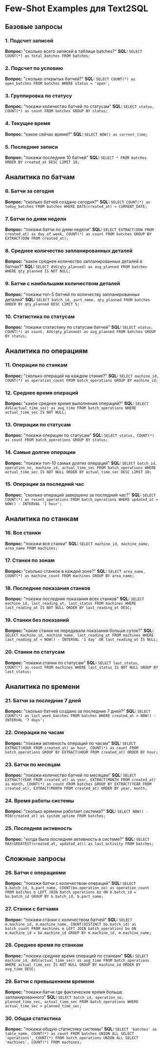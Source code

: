 # Few-Shot Examples для Text2SQL

## Базовые запросы

### 1. Подсчет записей
**Вопрос:** "сколько всего записей в таблице batches?"
**SQL:** `SELECT COUNT(*) as total_batches FROM batches;`

### 2. Подсчет по условию
**Вопрос:** "сколько открытых батчей?"
**SQL:** `SELECT COUNT(*) as open_batches FROM batches WHERE status = 'open';`

### 3. Группировка по статусу
**Вопрос:** "покажи количество батчей по статусам"
**SQL:** `SELECT status, COUNT(*) as count FROM batches GROUP BY status;`

### 4. Текущее время
**Вопрос:** "какое сейчас время?"
**SQL:** `SELECT NOW() as current_time;`

### 5. Последние записи
**Вопрос:** "покажи последние 10 батчей"
**SQL:** `SELECT * FROM batches ORDER BY created_at DESC LIMIT 10;`

## Аналитика по батчам

### 6. Батчи за сегодня
**Вопрос:** "сколько батчей создано сегодня?"
**SQL:** `SELECT COUNT(*) as today_batches FROM batches WHERE DATE(created_at) = CURRENT_DATE;`

### 7. Батчи по дням недели
**Вопрос:** "покажи батчи по дням недели"
**SQL:** `SELECT EXTRACT(DOW FROM created_at) as day_of_week, COUNT(*) as count FROM batches GROUP BY EXTRACT(DOW FROM created_at);`

### 8. Среднее количество запланированных деталей
**Вопрос:** "какое среднее количество запланированных деталей в батчах?"
**SQL:** `SELECT AVG(qty_planned) as avg_planned FROM batches WHERE qty_planned IS NOT NULL;`

### 9. Батчи с наибольшим количеством деталей
**Вопрос:** "покажи топ-5 батчей по количеству запланированных деталей"
**SQL:** `SELECT batch_id, part_name, qty_planned FROM batches ORDER BY qty_planned DESC LIMIT 5;`

### 10. Статистика по статусам
**Вопрос:** "покажи статистику по статусам батчей"
**SQL:** `SELECT status, COUNT(*) as count, AVG(qty_planned) as avg_planned FROM batches GROUP BY status;`

## Аналитика по операциям

### 11. Операции по станкам
**Вопрос:** "сколько операций на каждом станке?"
**SQL:** `SELECT machine_id, COUNT(*) as operation_count FROM batch_operations GROUP BY machine_id;`

### 12. Среднее время операций
**Вопрос:** "какое среднее время выполнения операций?"
**SQL:** `SELECT AVG(actual_time_sec) as avg_time FROM batch_operations WHERE actual_time_sec IS NOT NULL;`

### 13. Операции по статусам
**Вопрос:** "покажи операции по статусам"
**SQL:** `SELECT status, COUNT(*) as count FROM batch_operations GROUP BY status;`

### 14. Самые долгие операции
**Вопрос:** "покажи топ-10 самых долгих операций"
**SQL:** `SELECT batch_id, operation_no, machine_id, actual_time_sec FROM batch_operations WHERE actual_time_sec IS NOT NULL ORDER BY actual_time_sec DESC LIMIT 10;`

### 15. Операции за последний час
**Вопрос:** "сколько операций завершено за последний час?"
**SQL:** `SELECT COUNT(*) as recent_operations FROM batch_operations WHERE updated_at > NOW() - INTERVAL '1 hour';`

## Аналитика по станкам

### 16. Все станки
**Вопрос:** "покажи все станки"
**SQL:** `SELECT machine_id, machine_name, area_name FROM machines;`

### 17. Станки по зонам
**Вопрос:** "сколько станков в каждой зоне?"
**SQL:** `SELECT area_name, COUNT(*) as machine_count FROM machines GROUP BY area_name;`

### 18. Последние показания станков
**Вопрос:** "покажи последние показания всех станков"
**SQL:** `SELECT machine_id, last_reading_at, last_status FROM machines WHERE last_reading_at IS NOT NULL ORDER BY last_reading_at DESC;`

### 19. Станки без показаний
**Вопрос:** "какие станки не передавали показания больше суток?"
**SQL:** `SELECT machine_id, machine_name, last_reading_at FROM machines WHERE last_reading_at < NOW() - INTERVAL '1 day' OR last_reading_at IS NULL;`

### 20. Станки по статусам
**Вопрос:** "покажи станки по статусам"
**SQL:** `SELECT last_status, COUNT(*) as count FROM machines WHERE last_status IS NOT NULL GROUP BY last_status;`

## Аналитика по времени

### 21. Батчи за последние 7 дней
**Вопрос:** "сколько батчей создано за последние 7 дней?"
**SQL:** `SELECT COUNT(*) as last_week_batches FROM batches WHERE created_at > NOW() - INTERVAL '7 days';`

### 22. Операции по часам
**Вопрос:** "покажи активность операций по часам"
**SQL:** `SELECT EXTRACT(HOUR FROM created_at) as hour, COUNT(*) as count FROM batch_operations GROUP BY EXTRACT(HOUR FROM created_at) ORDER BY hour;`

### 23. Батчи по месяцам
**Вопрос:** "покажи количество батчей по месяцам"
**SQL:** `SELECT EXTRACT(YEAR FROM created_at) as year, EXTRACT(MONTH FROM created_at) as month, COUNT(*) as count FROM batches GROUP BY EXTRACT(YEAR FROM created_at), EXTRACT(MONTH FROM created_at) ORDER BY year, month;`

### 24. Время работы системы
**Вопрос:** "сколько времени работает система?"
**SQL:** `SELECT NOW() - MIN(created_at) as system_uptime FROM batches;`

### 25. Последняя активность
**Вопрос:** "когда была последняя активность в системе?"
**SQL:** `SELECT MAX(GREATEST(created_at, updated_at)) as last_activity FROM batches;`

## Сложные запросы

### 26. Батчи с операциями
**Вопрос:** "покажи батчи с количеством операций"
**SQL:** `SELECT b.batch_id, b.part_name, COUNT(bo.operation_no) as operation_count FROM batches b LEFT JOIN batch_operations bo ON b.batch_id = bo.batch_id GROUP BY b.batch_id, b.part_name;`

### 27. Станки с батчами
**Вопрос:** "покажи станки с количеством батчей"
**SQL:** `SELECT m.machine_id, m.machine_name, COUNT(DISTINCT bo.batch_id) as batch_count FROM machines m LEFT JOIN batch_operations bo ON m.machine_id = bo.machine_id GROUP BY m.machine_id, m.machine_name;`

### 28. Среднее время по станкам
**Вопрос:** "покажи среднее время операций по станкам"
**SQL:** `SELECT machine_id, AVG(actual_time_sec) as avg_time FROM batch_operations WHERE actual_time_sec IS NOT NULL GROUP BY machine_id ORDER BY avg_time DESC;`

### 29. Батчи с превышением времени
**Вопрос:** "покажи батчи где фактическое время больше запланированного"
**SQL:** `SELECT batch_id, operation_no, planned_time_sec, actual_time_sec FROM batch_operations WHERE actual_time_sec > planned_time_sec;`

### 30. Общая статистика
**Вопрос:** "покажи общую статистику системы"
**SQL:** `SELECT 'batches' as table_name, COUNT(*) as count FROM batches UNION ALL SELECT 'operations', COUNT(*) FROM batch_operations UNION ALL SELECT 'machines', COUNT(*) FROM machines;`
